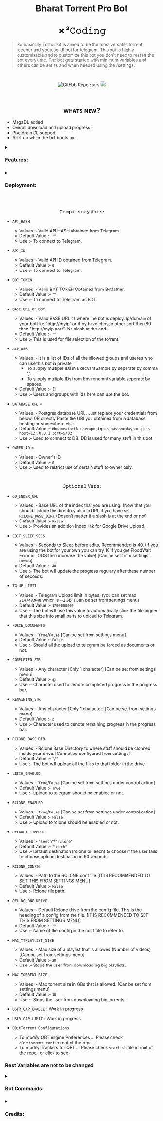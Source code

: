 <div align="center">
<h1> Bharat Torrent Pro Bot <h1> <div align="center"> ✗³𝙲𝚘𝚍𝚒𝚗𝚐 </div> </div>

> So basically Tortoolkit is aimed to be the most versatile torrent leecher and youtube-dl bot for telegram. 
> This bot is highly customizable and to customize this bot you don't need to restart the bot every time. 
> The bot gets started with minimum variables and others can be set as and when needed using the /settings.

<br/> <div align="center">
![GitHub Repo stars](https://img.shields.io/github/stars/hey-adithya/Bharat-Torrent-Pro-Bot?style=social) <img src="https://img.shields.io/github/forks/hey-adithya/Bharat-Torrent-Pro-Bot?style=social"></img>

</div>

<br/> <div align="center">
## <b>ᴡʜᴀᴛꜱ ɴᴇᴡ?</b>
</div>

- MegaDL added
- Overall download and upload progress.
- Pixeldrain DL support.
- Alert on when the bot boots up.
	
<details>

   <summary><h3>Features:<h3></summary>
	
Following are some awesome features offered by this bot:-
- Using the best torrent client to deal with torrent : [qBittorrent](https://github.com/qbittorrent/qBittorrent)
- Customised QBT engine with Custom Trackers
- You can choose which files you want to download from the torrent.
- A glorious settings menu from you can control the bot.
- If the bot is in the group, the users have their own settings like:
  - Permanent thumbnail support.
  - Users can choose if they want a file or video.
  - Load in their own rclone config so that the torrent/direct link is uploaded to their drive. (Work in Progress)
- Extraction of ZIP, TAR, ISO, RAR wih and without password. If you chose to extarct the archive and you enter the password wrong it will prompt you to enter the password upto 3 times after that zip will be uploaded as it is.
- G Drive Index support.
- Admins can put hard limits on the max torrent size and max youtube playlist size.
- Aria2 for direct links download.
- Upload to gdrive by using RCLONE.
  - You can load multiple drives in the conf and can switch on fly using the settings.
- Sorted YTDL download menu.
- Zip and upload also available.
- Get the server status.
- InstaDL support
- Browse the settings menu and try stuff. ;)

</details>
<details>

  <summary><h3>Deployment:<h3></summary>

## ***Heroku***
	
 For Heroku users New repo will come after Yash Khadse Is Free and Available .. (But This repo will work on heroku) 

<div align="center"> 
	
[![Deploy](https://telegra.ph/file/8b6445eaa73f3adaeb031.png)](heroku-deployment.md) </div>

## ***Zeet***
According to me, this platform provides resources that are enough for a genuine user and by default prevents Abuse:
Click the logo to see the video guide to see how to deploy. The web is not yet available but soon will be available on Zeet.

<div align="center"> 
	
[![Deploy](https://telegra.ph/file/bbe0d718668b24192e4fc.png)](https://youtu.be/WWi9JWDzXSw) </div>

## ***VPS Deployment Docker***
ExecVarsSample.py location:- `tortoolkit/consts/ExecVarsSample.py`

<div align="center">
	
[![Dockr](https://telegra.ph/file/ad341fecc21a631af2847.png)](https://youtu.be/c8_TU1sPK08) </div>


Steps:-
1. You should install docker first :- [How to Install Docker](https://docs.docker.com/engine/install/)

2. Clone the repo and edit ExecVarsSample.py 
   1. While editing Change 
      1. `API_HASH`
      2. `API_ID`
      3. `BOT_TOKEN`
      4. `ALD_USR`
      5. `BASE_URL_OF_BOT`
      6. `Uncomment the below DATABASE_URL and comment out the above DATABASE_URL`
      7. Also if the given procedure dosent work then set  `IS_VPS` to True and if you want to change the port when IS_VPS is true then change `SERVPORT` to your desired port number. (Note this should be used as backup)

3. After that execute these commands in root of the repo where tortoolkit folder is located.
    1. `apt install docker-compose`
    2. `docker-compose up`

4. If you edit a file like ExecVarsSample.py in future just run below commands
    1. `docker-compose build`
    2. `docker-compose up`

 ## ***VPS Deployment Without Docker***
 
 <div align="center"> 
	 
[![digitalOcean](https://telegra.ph/file/9bde4bc83653a202ef2da.png)](https://youtu.be/HYjG4-VfxXs) </div>

1. Run the following commands. (Following commands can be used to setup the vps from scratch)
   
    1. `git clone https://github.com/yash-dk/TorToolkit-Telegram.git`
    2. `sudo apt update`
    3. `sudo apt install -y python3.8`
    4. `sudo apt install -y python3-venv`
    5. `python3 -m venv venv`
    6. `source venv/bin/activate`
    7. `cd TorToolkit-Telegram`
    8. `pip install -r requirements.txt`
	9. `sudo apt install -y postgresql postgresql-contrib`
	10. `apt -qq install -y curl git wget python3 python3-pip aria2 ffmpeg mediainfo unzip p7zip-full p7zip-rar`
	11. `curl https://rclone.org/install.sh | bash`
	12. `apt-get install -y software-properties-common`
	13. `apt-get -y update`
	14. `add-apt-repository -y ppa:qbittorrent-team/qbittorrent-stable`
	15. `apt install -y qbittorrent-nox`
2. After that setup the database:- Remember the 'your-pass' that you enter below
    1. `sudo -u postgres bash`
    2. `createdb tortk`
    3. `psql`
    4. `ALTER USER postgres with password 'your-pass';`
    5. `exit`
    6. `exit`

3. After that setup the Variables.

	Assuming that you are in the directory where you clonned the repo
	   
    1. `cd TorToolkit-Telegram/tortoolkit/consts`
	2. `nano ExecVarsSample.py`
    3. Change the following:-
       1.  `API_HASH`
       2.  `API_ID`
       3.  `BOT_TOKEN`
       4.  `ALD_USR`
       5.  `BASE_URL_OF_BOT`
       6.  Change `DATABASE_URL = "dbname=tortk user=postgres password=your-pass host=127.0.0.1 port=5432"`

           Enter the password in the above string.
       7.  After that run (You can use any port for the web interface here i am using 80).
           Each time before starting the bot export the port Number

           `export PORT=80`

4. And finally run this in clonned folder.
    1. `chmod 777 start.sh`
    2. `./start.sh`

## Variables
- `IS_VPS`
    - Values :- `False`/`True`
    - Default Value :- `False`
    - Use :- Only set to True if you get errors regarding web server in VPS deployment. Only use as backup.

</details>

<br/> <div align="center">
<b>𝙲𝚘𝚖𝚙𝚞𝚕𝚜𝚘𝚛𝚢 𝚅𝚊𝚛𝚜:</b>
</div>
	  
- `API_HASH`
  - Values :- Valid API HASH obtained from Telegram.
  - Default Value :- `""`
  - Use :- To connect to Telegram.

- `API_ID`
  - Values :- Valid API ID obtained from Telegram.
  - Default Value :- `0`
  - Use :- To connect to Telegram.

- `BOT_TOKEN`
  - Values :- Valid BOT TOKEN Obtained from Botfather.
  - Default Value :- `""`
  - Use :- To connect to Telegram as BOT.

- `BASE_URL_OF_BOT`
  - Values :- Valid BASE URL of where the bot is deploy. Ip/domain of your bot like "http://myip" or if oy have chosen other port then 80 then "http://myip:port". No slash at the end.
  - Default Value :- `""`
  - Use :- This is used for file selection of the torrent.

- `ALD_USR`
  - Values :- It is a list of IDs of all the allowed groups and useres who can use this bot in private. 
    - To supply multiple IDs in ExecVarsSample.py seperate by comma ','. 
    - To supply multiple IDs from Environemnt variable seperate by spaces.
  - Default Value :- `[]` 
  - Use :- Users and groups with ids here can use the bot.

- `DATABASE_URL` = 
  - Values :- Postgres database URL. Just replace your credentials from below. OR directly Paste the URI you obtained from a database hosting or somewhere else.
  - Default Value :- `dbname=tortk user=postgres password=your-pass host=127.0.0.1 port=5432`
  - Use :- Used to connect to DB. DB is used for many stuff in this bot. 

- `OWNER_ID` = 
  - Values :- Owner's ID
  - Default Value :- `0`
  - Use :- Used to restrict use of certain stuff to owner only. 
	 
<br/> <div align="center">
<b>𝙾𝚙𝚝𝚒𝚘𝚗𝚊𝚕 𝚅𝚊𝚛𝚜:</b>
</div>  

- `GD_INDEX_URL`
  - Values :- Base URL of the index that you are using. (Now that you should include the directory also in URL if you have set `RCLONE_BASE_DIR`). (Dosen't matter if a slash is at the end or not)
  - Default Value :- `False`
  - Use :- Provides an addition Index link for Google Drive Upload.

- `EDIT_SLEEP_SECS`
  - Values :- Seconds to Sleep before edits. Recommended is 40. (If you are using the bot for your own you can try 10 if you get FloodWait Error in LOGS then increase the value) [Can be set from settings menu]
  - Default Value :- `40`
  - Use :- The bot will update the progress regulary after these number of seconds.

- `TG_UP_LIMIT`
  - Values :- Telegram Upload limit in bytes. (you can set max `2147483648` which is ~2GB) [Can be set from settings menu]
  - Default Value :- `1700000000`
  - Use :- The bot will use this value to automatically slice the file bigger that this size into small parts to upload to Telegram.

- `FORCE_DOCUMENTS`
  - Values :- `True`/`False` [Can be set from settings menu]
  - Default Value :- `False`
  - Use :- Should all the upload to telegram be forced as documents or not.

- `COMPLETED_STR`
  - Values :- Any character [Only 1 character] [Can be set from settings menu]
  - Default Value :- `Ⓑ`
  - Use :- Character used to denote completed progress in the progress bar. 


- `REMAINING_STR`
  - Values :- Any character [Only 1 character] [Can be set from settings menu]
  - Default Value :- `○`
  - Use :- Character used to denote remaining progress in the progress bar. 

- `RCLONE_BASE_DIR`
  - Values :- Rclone Base Directory to where stuff should be clonned inside your drive. [Cannot be configured from settings]
  - Default Value :- `"/"`
  - Use :- The bot will upload all the files to that folder in the drive.

- `LEECH_ENABLED`
  - Values :- `True`/`False` [Can be set from settings under control action]
  - Default Value :- `True`
  - Use :- Upload to telegram should be enabled or not.

- `RCLONE_ENABLED`
  - Values :- `True`/`False` [Can be set from settings under control action]
  - Default Value :- `False`
  - Use :- Upload to rclone should be enabled or not.


- `DEFAULT_TIMEOUT`
  - Values :- `"leech"`/`"rclone"`
  - Default Value :- `"leech"`
  - Use :- Default destination (rclone or leech) to choose if the user fails to choose upload destination in 60 seconds.

- `RCLONE_CONFIG`
  - Values :- Path to the RCLONE.conf file [IT IS RECOMMENDED TO SET THIS FROM SETTINGS MENU]
  - Default Value :- `False`
  - Use :- Rclone file path.

- `DEF_RCLONE_DRIVE`
  - Values :- Default Rclone drive from the config file. This is the heading of a config from the file. [IT IS RECOMMENDED TO SET THIS FROM SETTINGS MENU]
  - Default Value :- `""`
  - Use :- Name of the config in the conf file to refer to.

- `MAX_YTPLAYLIST_SIZE`
  - Values :- Max size of a playlist that is allowed (Number of videos) [Can be set from settings menu]
  - Default Value :- `20` 
  - Use :- Stops the user from downloading big playlists.

- `MAX_TORRENT_SIZE`
  - Values :- Max torrent size in GBs that is allowed. [Can be set from settings menu]
  - Default Value :- `10`
  - Use :- Stops the user from downloading big torrents.

- `USER_CAP_ENABLE` : Work in progress
- `USER_CAP_LIMIT` : Work in progress

- `QBitTorrent Configurations`
  - To modify QBT engine Preferences ... Please check `qBittorrent.conf` in root of the repo..
  - To modify Trackers for QBT ... Please check `start.sh` file in root of the repo.. or [click](https://github.com/hey-adithya/BharatTorrentPro-/blob/master/start.sh#L2) to see.

### **Rest Variables are not to be changed**

<details>

  <summary><h3>Bot Commands:<h3></summary>

<br/>

    leech - To Leech a torrent or download a direct link
    ytdl - Donwload YouTube Video
    pytdl - Download YouTube Playlist
    about - About the bot
    ustatus -  To See Your Active Tasks
    status - Status of all the downloads
    server - Get server status
    usettings - User Settings (private also)
    setthumb - Set the thumbnail
    clearthumb - Clear the thumbnail
    speedtest - Testing internet speed host
    settings - Bot Settings For Owner Only🧑🏻‍💻
    pauseall - Pause all torrents For Owner Only🧑🏻‍💻
    resumeall - Resume all torrents For Owner Only🧑🏻‍💻
    purge - Delete all torrents For Owner Only🧑🏻‍💻
    getlogs - Get the robot logs For Owner Only🧑🏻‍💻
  
</details>

<details>
	
  <summary><h3>Credits:<h3></summary>
	
<br/> <div align="center">
	
[Hey-Adithya](https://github.com/hey-adithya) for coordinator

[Yash-DK](https://github.com/yash-dk) Owner of TorToolkit Repository

[AmirulAndalib](https://github.com/AmirulAndalib) for modding

[Lonami](https://github.com/LonamiWebs/Telethon/) for awesome Telethon 

[All the Libraries owner](https://github.com/yash-dk/TorToolkit-Telegram/blob/master/requirements.txt) 
	
</div>
</details>
